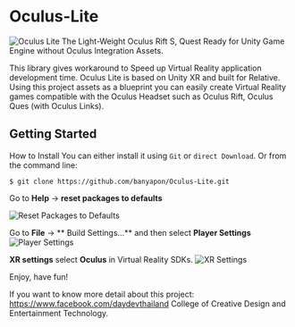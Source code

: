 # Oculus-Lite
![Oculus Lite](https://firebasestorage.googleapis.com/v0/b/arsukhothai.appspot.com/o/oculuslite.jpg?alt=media&token=6c988872-8476-474a-9b12-1f209f77abdd)
The Light-Weight Oculus Rift S, Quest Ready for Unity Game Engine without Oculus Integration Assets.

This library gives workaround to Speed up Virtual Reality application development time. Oculus Lite is based on Unity XR and built for Relative. 
Using this project assets as a blueprint you can easily create Virtual Reality games compatible with the Oculus Headset such as Oculus Rift, Oculus Ques (with Oculus Links).

## Getting Started

How to Install
You can either install it using `Git` or `direct Download`. Or from the command line:
```
$ git clone https://github.com/banyapon/Oculus-Lite.git
```
Go to **Help** -> **reset packages to defaults**

![Reset Packages to Defaults](https://firebasestorage.googleapis.com/v0/b/arsukhothai.appspot.com/o/package.jpg?alt=media&token=2846b7a1-78d4-40a2-b00b-a375bb3bf44e)

Go to **File** -> ** Build Settings...** and then select **Player Settings**
![Player Settings](https://firebasestorage.googleapis.com/v0/b/arsukhothai.appspot.com/o/playersetting.jpg?alt=media&token=57e3445b-380b-43e1-8f81-585772464689)

**XR settings** select **Oculus** in Virtual Reality SDKs.
![XR Settings](https://firebasestorage.googleapis.com/v0/b/arsukhothai.appspot.com/o/XR.jpg?alt=media&token=f7a8a502-c515-4f42-8455-6670549d64af)

Enjoy, have fun!

If you want to know more detail about this project: https://www.facebook.com/daydevthailand
College of Creative Design and Entertainment Technology.
